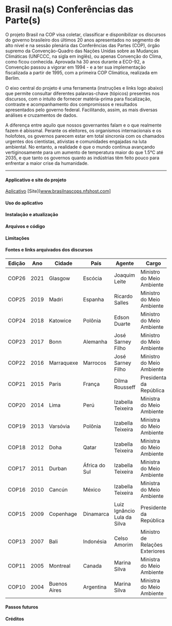# Brasil na(s) Conferências das Parte(s)

O projeto Brasil na COP visa coletar, classificar e disponibilizar os discursos do governo brasileiro dos últimos 20 anos apresentados no segmento de alto nível e na sessão plenária das Conferências das Partes (COP), órgão supremo da Convenção-Quadro das Nações Unidas sobre as Mudanças Climáticas (UNFCCC, na sigla em inglês), ou apenas Convenção do Clima, como ficou conhecida. Aprovada há 30 anos durante a ECO-92, a Convenção passou a vigorar em 1994 - e a ter sua implementação fiscalizada a partir de 1995, com a primeira COP Climática, realizada em Berlim.

O eixo central do projeto é uma ferramenta (instruções e links logo abaixo) que permite consultar diferentes palavras-chave (tópicos) presentes nos discursos, com o intuito de fornecer matéria-prima para fiscalização, contraste e acompanhamento dos compromissos e resultados apresentados pelo governo federal. Facilitando, assim, as mais diversas análises e cruzamentos de dados.

A diferença entre aquilo que nossos governantes falam e o que realmente fazem é abissmal. Perante os eleitores, os organismos internacionais e os holofotes, os governos parecem estar em total sincronia com os chamados urgentes dos cientistas, ativistas e comunidades engajadas na luta ambiental. No entanto, a realidade é que o mundo continua avançando vertiginosamente para um aumento de temperatura maior do que 1.5°C até 2035, e que tanto os governos quanto as indústrias têm feito pouco para enfrentar a maior crise da humanidade.

---

#### Applicativo e site do projeto
[Aplicativo](https://brasilnascops.streamlit.app/)
[Site](www.brasilnascops.nfshost.com]

#### Uso do aplicativo

#### Instalação e atualização 

#### Arquivos e código

#### Limitações

#### Fontes e links arquivados dos discursos

| Edição | Ano  | Cidade       | País          | Agente                      | Cargo                           | url                                      | url_arquivo                                    |
|--------|------|--------------|---------------|-----------------------------|---------------------------------|------------------------------------------|------------------------------------------------|
| COP26  | 2021 | Glasgow      | Escócia       | Joaquim Leite               | Ministro do Meio Ambiente       | https://tinyurl.com/cop-26-2021-1        | https://tinyurl.com/Cop-26-2021-arquivo        |
| COP25  | 2019 | Madri        | Espanha       | Ricardo Salles              | Ministro do Meio Ambiente       | https://tinyurl.com/Cop-25-2019-1        | https://tinyurl.com/cop-25-2019-arquivo        |
| COP24  | 2018 | Katowice     | Polônia       | Edson Duarte                | Ministro do Meio Ambiente       | https://tinyurl.com/cop-24-2018-1        | https://tinyurl.com/cop-24-2018-arquivo        |
| COP23  | 2017 | Bonn         | Alemanha      | José Sarney Filho           | Ministro do Meio Ambiente       | https://tinyurl.com/cop-23-2017-1        | https://tinyurl.com/cop-23-2017-arquivo        |
| COP22  | 2016 | Marraquexe    | Marrocos      | José Sarney Filho           | Ministro do Meio Ambiente       | https://tinyurl.com/cop-22-2016-1        | https://tinyurl.com/cop-22-2016-arquivo        |
| COP21  | 2015 | Paris        | França        | Dilma Rousseff              | Presidenta da República         | https://tinyurl.com/cop-21-2015-1        | https://tinyurl.com/cop-21-2015-arquivo        |
| COP20  | 2014 | Lima         | Perú          | Izabella Teixeira           | Ministra do Meio Ambiente       | https://tinyurl.com/cop-20-2014-1        | https://tinyurl.com/cop-20-2014-arquivo        |
| COP19  | 2013 | Varsóvia     | Polônia       | Izabella Teixeira           | Ministra do Meio Ambiente       | https://tinyurl.com/cop-19-2013-1        | https://tinyurl.com/cop-19-2013-1              |
| COP18  | 2012 | Doha         | Qatar         | Izabella Teixeira           | Ministra do Meio Ambiente       | https://tinyurl.com/cop-18-2012-1        | https://tinyurl.com/cop-18-2012-1              |
| COP17  | 2011 | Durban       | África do Sul | Izabella Teixeira           | Ministra do Meio Ambiente       | https://tinyurl.com/cop-17-2011-1        | https://tinyurl.com/cop-17-2011-arquivo        |
| COP16  | 2010 | Cancún       | México        | Izabella Teixeira           | Ministra do Meio Ambiente       | https://tinyurl.com/cop-16-2010-1        | https://tinyurl.com/cop-16-2010-arquivo        |
| COP15  | 2009 | Copenhage   | Dinamarca     | Luiz Ignâncio Lula da Silva | Presidente da República         | https://tinyurl.com/cop-15-2009-1        | https://tinyurl.com/cop-15-2009-arquivo        |                                               |
| COP13  | 2007 | Bali         | Indonésia     | Celso Amorim                | Ministro de Relações Exteriores | https://tinyurl.com/cop-13-2007-1        | https://tinyurl.com/cop-13-2007-arquivo        |
| COP11  | 2005 | Montreal     | Canada        | Marina Silva                | Ministra do Meio Ambiente       | https://tinyurl.com/cop-11-2005-1        | https://tinyurl.com/cop-11-2005-arquivo        |
| COP10  | 2004 | Buenos Aires | Argentina     | Marina Silva                | Ministra do Meio Ambiente       | https://tinyurl.com/cop-10-2004-1        | https://tinyurl.com/cop-10-2004-arquivo        |

#### Passos futuros

#### Créditos
